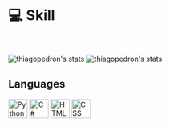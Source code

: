 # 💻 Skill
<br />

![thiagopedron's stats](https://github-readme-stats-deploy-nu.vercel.app/api/top-langs/?username=thiagopedron&hide_border=true&theme=tokyonight&layout=compact&langcount=16&hide=Jupyter%20Notebook,JavaScript,CSS,Go,SCSS)
![thiagopedron's stats](https://github-readme-stats-deploy-nu.vercel.app/api?username=thiagopedron&theme=tokyonight&hide_border=true%count_private=true&&include_all_commits=true)


## Languages
<p>
  <img  height="38" alingn="left" src="./public/images/python.png" alt="Python"/>
  <img  height="38" alingn="left" src="./public/images/csharp.png" alt="C#" /> 
  <img  height="38" alingn="left" src="./public/images/html.png" alt="HTML" />
  <img  height="38" alingn="left" src="./public/images/css.png" alt="CSS" />
</p>


<!--
**ThiagoPedron/ThiagoPedron** is a ✨ _special_ ✨ repository because its `README.md` (this file) appears on your GitHub profile.

Here are some ideas to get you started:

- 🔭 I’m currently working on ...
- 🌱 I’m currently learning ...
- 👯 I’m looking to collaborate on ...
- 🤔 I’m looking for help with ...
- 💬 Ask me about ...
- 📫 How to reach me: ...
- 😄 Pronouns: ...
- ⚡ Fun fact: ...
-->
